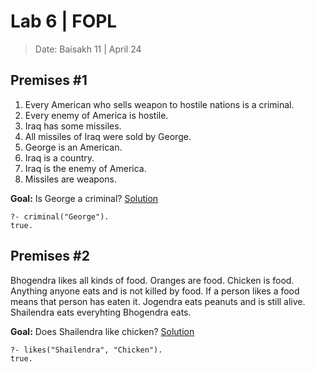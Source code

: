 # Lab 6 | FOPL

> Date: Baisakh 11 | April 24

## Premises #1

1. Every American who sells weapon to hostile nations is a criminal.
2. Every enemy of America is hostile.
3. Iraq has some missiles.
4. All missiles of Iraq were sold by George.
5. George is an American.
6. Iraq is a country.
7. Iraq is the enemy of America.
8. Missiles are weapons.

**Goal:** Is George a criminal?
[Solution](./Knowledge%20Base%20[1].pl)

```none
?- criminal("George").
true.
```

## Premises #2

Bhogendra likes all kinds of food. Oranges are food. Chicken is food. Anything anyone eats and is not killed by food. If a person likes a food means that person has eaten it. Jogendra eats peanuts and is still alive. Shailendra eats everyhting Bhogendra eats.

**Goal:** Does Shailendra like chicken?
[Solution](./Knowledge%20Base%20[1].pl)

```none
?- likes("Shailendra", "Chicken").
true.
```